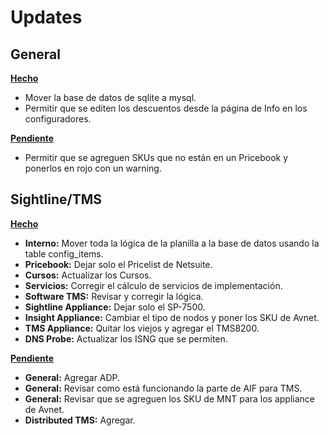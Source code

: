 # Updates
## General
<ins>**Hecho**</ins>
- Mover la base de datos de sqlite a mysql.
- Permitir que se editen los descuentos desde la página de Info en los configuradores.

<ins>**Pendiente**</ins>
- Permitir que se agreguen SKUs que no están en un Pricebook y ponerlos en rojo con un warning.
## Sightline/TMS
<ins>**Hecho**</ins>
- **Interno:** Mover toda la lógica de la planilla a la base de datos usando la table config_items.
- **Pricebook:** Dejar solo el Pricelist de Netsuite.
- **Cursos:** Actualizar los Cursos.
- **Servicios:** Corregir el cálculo de servicios de implementación.
- **Software TMS:** Revisar y corregir la lógica.
- **Sightline Appliance:** Dejar solo el SP-7500.
- **Insight Appliance:** Cambiar el tipo de nodos y poner los SKU de Avnet.
- **TMS Appliance:** Quitar los viejos y agregar el TMS8200.
- **DNS Probe:** Actualizar los ISNG que se permiten.

<ins>**Pendiente**</ins>
- **General:** Agregar ADP.
- **General:** Revisar como está funcionando la parte de AIF para TMS.
- **General:** Revisar que se agreguen los SKU de MNT para los appliance de Avnet.
- **Distributed TMS:** Agregar.

  
